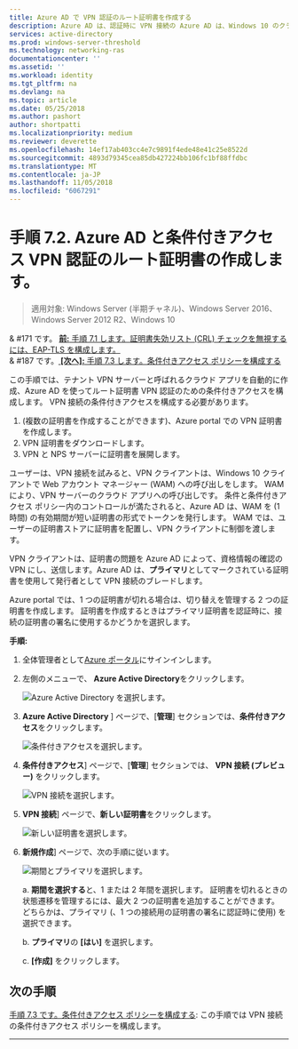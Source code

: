 ```yaml
---
title: Azure AD で VPN 認証のルート証明書を作成する
description: Azure AD は、認証時に VPN 接続の Azure AD は、Windows 10 のクライアントに発行された証明書の署名に VPN 証明書を使用します。 プライマリとマークされている証明書では、Azure AD を使用している発行元です。
services: active-directory
ms.prod: windows-server-threshold
ms.technology: networking-ras
documentationcenter: ''
ms.assetid: ''
ms.workload: identity
ms.tgt_pltfrm: na
ms.devlang: na
ms.topic: article
ms.date: 05/25/2018
ms.author: pashort
author: shortpatti
ms.localizationpriority: medium
ms.reviewer: deverette
ms.openlocfilehash: 14ef17ab403cc4e7c9891f4ede48e41c25e8522d
ms.sourcegitcommit: 4893d79345cea85db427224bb106fc1bf88ffdbc
ms.translationtype: MT
ms.contentlocale: ja-JP
ms.lasthandoff: 11/05/2018
ms.locfileid: "6067291"
---
```

# 手順 7.2.  Azure AD と条件付きアクセス VPN 認証のルート証明書の作成します。

>適用対象: Windows Server (半期チャネル)、Windows Server 2016、Windows Server 2012 R2、Windows 10

& #171 です。 [**前:** 手順 7.1 します。証明書失効リスト (CRL) チェックを無視するには、EAP-TLS を構成します。](vpn-config-eap-tls-to-ignore-crl-checking.md)<br>
& #187 です。[ **[次へ]:** 手順 7.3 します。条件付きアクセス ポリシーを構成する](vpn-config-conditional-access-policy.md)

この手順では、テナント VPN サーバーと呼ばれるクラウド アプリを自動的に作成、Azure AD を使ってルート証明書 VPN 認証のための条件付きアクセスを構成します。 VPN 接続の条件付きアクセスを構成する必要があります。

1. (複数の証明書を作成することができます)、Azure portal での VPN 証明書を作成します。
2. VPN 証明書をダウンロードします。
2. VPN と NPS サーバーに証明書を展開します。

ユーザーは、VPN 接続を試みると、VPN クライアントは、Windows 10 クライアントで Web アカウント マネージャー (WAM) への呼び出しをします。 WAM により、VPN サーバーのクラウド アプリへの呼び出しです。 条件と条件付きアクセス ポリシー内のコントロールが満たされると、Azure AD は、WAM を (1 時間) の有効期間が短い証明書の形式でトークンを発行します。 WAM では、ユーザーの証明書ストアに証明書を配置し、VPN クライアントに制御を渡します。  

VPN クライアントは、証明書の問題を Azure AD によって、資格情報の確認の VPN にし、送信します。Azure AD は、**プライマリ**としてマークされている証明書を使用して発行者として VPN 接続のブレードします。 

Azure portal では、1 つの証明書が切れる場合は、切り替えを管理する 2 つの証明書を作成します。 証明書を作成するときはプライマリ証明書を認証時に、接続の証明書の署名に使用するかどうかを選択します。

**手順:**

1. 全体管理者として[Azure ポータル](https://portal.azure.com)にサインインします。

2. 左側のメニューで、 **Azure Active Directory**をクリックします。 

    ![Azure Active Directory を選択します。](../../media/Always-On-Vpn/01.png)

3. **Azure Active Directory** ] ページで、[**管理**] セクションでは、**条件付きアクセス**をクリックします。

    ![条件付きアクセスを選択します。](../../media/Always-On-Vpn/02.png)

4. **条件付きアクセス**] ページで、[**管理**] セクションでは、 **VPN 接続 (プレビュー)** をクリックします。

    ![VPN 接続を選択します。](../../media/Always-On-Vpn/03.png)

5. **VPN 接続**] ページで、**新しい証明書**をクリックします。

    ![新しい証明書を選択します。](../../media/Always-On-Vpn/04.png)

6. **新規作成**] ページで、次の手順に従います。

    ![期間とプライマリを選択します。](../../media/Always-On-Vpn/05.png)

    a.  **期間を選択する**と、1 または 2 年間を選択します。 証明書を切れるときの状態遷移を管理するには、最大 2 つの証明書を追加することができます。 どちらかは、プライマリ (、1 つの接続用の証明書の署名に認証時に使用) を選択できます。

    b.  **プライマリ**の **[はい]** を選択します。

    c. **[作成]** をクリックします。

## 次の手順
[手順 7.3 です。条件付きアクセス ポリシーを構成する](vpn-config-conditional-access-policy.md): この手順では VPN 接続の条件付きアクセス ポリシーを構成します。 

---